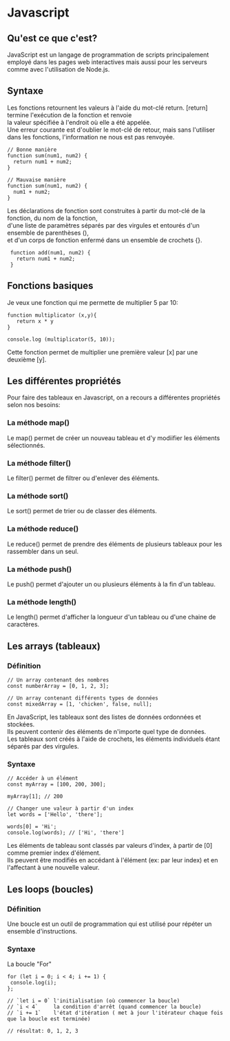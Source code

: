 # Javascript

## Qu'est ce que c'est?

JavaScript est un langage de programmation de scripts principalement employé dans les pages web interactives mais aussi 
pour les serveurs comme avec l'utilisation de Node.js.

## Syntaxe

Les fonctions retournent les valeurs à l'aide du mot-clé return. [return] termine l'exécution de la fonction et renvoie  
la valeur spécifiée à l'endroit où elle a été appelée.  
Une erreur courante est d'oublier le mot-clé de retour, mais sans l'utiliser dans les fonctions, l'information ne nous est pas renvoyée. 

    // Bonne manière
    function sum(num1, num2) {
      return num1 + num2;
    }

    // Mauvaise manière
    function sum(num1, num2) {
      num1 + num2; 
    }   
 
 
Les déclarations de fonction sont construites à partir du mot-clé de la fonction, du nom de la fonction,  
d'une liste de paramètres séparés par des virgules et entourés d'un ensemble de parenthèses (),  
et d'un corps de fonction enfermé dans un ensemble de crochets {}. 
 
     function add(num1, num2) {
       return num1 + num2;
     }
 
       
## Fonctions basiques

Je veux une fonction qui me permette de multiplier 5 par 10:

    function multiplicator (x,y){
       return x * y
    }
   
    console.log (multiplicator(5, 10));

Cette fonction permet de multiplier une première valeur [x] par une deuxième [y].


## Les différentes propriétés

Pour faire des tableaux en Javascript, on a recours a différentes propriétés  
selon nos besoins:

### La méthode map()

Le map() permet de créer un nouveau tableau et d'y modiifier les éléments sélectionnés.

### La méthode filter()

Le filter() permet de filtrer ou d'enlever des éléments.

### La méthode sort()

Le sort() permet de trier ou de classer des éléments.

### La méthode reduce()

Le reduce() permet de prendre des éléments de plusieurs tableaux pour les rassembler dans un seul.

### La méthode push()

Le push() permet d'ajouter un ou plusieurs éléments à la fin d'un tableau.

### La méthode length()

Le length() permet d'afficher la longueur d'un tableau ou d'une chaine de caractères.

## Les arrays (tableaux)

### Définition

    // Un array contenant des nombres
    const numberArray = [0, 1, 2, 3];

    // Un array contenant différents types de données
    const mixedArray = [1, 'chicken', false, null];
    
En JavaScript, les tableaux sont des listes de données ordonnées et stockées.  
Ils peuvent contenir des éléments de n'importe quel type de données.  
Les tableaux sont créés à l'aide de crochets, les éléments individuels étant séparés par des virgules.

### Syntaxe

    // Accéder à un élément 
    const myArray = [100, 200, 300];

    myArray[1]; // 200

    // Changer une valeur à partir d'un index
    let words = ['Hello', 'there'];

    words[0] = 'Hi';
    console.log(words); // ['Hi', 'there']
    
Les éléments de tableau sont classés par valeurs d'index, à partir de [0] comme premier index d'élément.  
Ils peuvent être modifiés en accédant à l'élément (ex: par leur index) et en l'affectant à une nouvelle valeur.  
    
## Les loops (boucles)

### Définition

Une boucle est un outil de programmation qui est utilisé pour répéter un ensemble d'instructions.

### Syntaxe

La boucle "For" 

    for (let i = 0; i < 4; i += 1) {
     console.log(i);
    };

    // `let i = 0` l'initialisation (où commencer la boucle)
    // `i < 4`     la condition d'arrêt (quand commencer la boucle)
    // `i += 1`    l'état d'itération ( met à jour l'itérateur chaque fois que la boucle est terminée)

    // résultat: 0, 1, 2, 3

